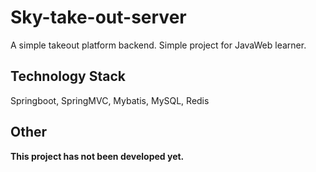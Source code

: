 # Sky-take-out-server
A simple takeout platform backend. Simple project for JavaWeb learner.
## Technology Stack
Springboot, SpringMVC, Mybatis, MySQL, Redis
## Other
**This project has not been developed yet.**
